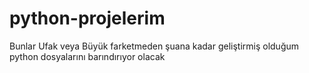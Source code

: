 # python-projelerim
Bunlar Ufak veya Büyük farketmeden şuana kadar geliştirmiş olduğum python dosyalarını barındırıyor olacak
